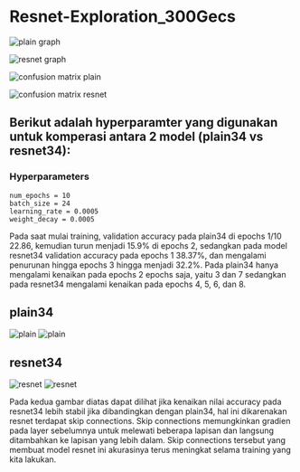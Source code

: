 # Resnet-Exploration_300Gecs
![plain graph](https://i.imgur.com/i9eIJQA.png "Plain graph")

![resnet graph](https://i.imgur.com/2Cc2pZl.png)

![confusion matrix plain](https://i.imgur.com/2qmzniu.png)

![confusion matrix resnet](https://i.imgur.com/1YHalql.png)



## Berikut adalah hyperparamter yang digunakan untuk komperasi antara 2 model (plain34 vs resnet34):
### Hyperparameters
    num_epochs = 10
    batch_size = 24
    learning_rate = 0.0005
    weight_decay = 0.0005

Pada saat mulai training, validation accuracy pada plain34 di epochs 1/10 22.86, kemudian turun menjadi 15.9% di epochs 2, sedangkan pada model resnet34 validation accuracy pada epochs 1 38.37%, dan mengalami penurunan hingga epochs 3 hingga menjadi 32.2%. Pada plain34 hanya mengalami kenaikan pada epochs 2 epochs saja, yaitu 3 dan 7 sedangkan pada resnet34 mengalami kenaikan pada epochs 4, 5, 6, dan 8. 

## plain34

![plain](https://i.imgur.com/jczcNoN.png)
![plain](https://i.imgur.com/pbg2Xpl.png)

## resnet34

![resnet](https://i.imgur.com/fcpe8QK.png)
![resnet](https://imgur.com/c9Gj8eT.png)

Pada kedua gambar diatas dapat dilihat jika kenaikan nilai accuracy pada resnet34 lebih stabil jika dibandingkan dengan plain34, hal ini dikarenakan resnet terdapat skip connections. Skip connections memungkinkan gradien pada layer sebelumnya untuk melewati beberapa lapisan dan langsung ditambahkan ke lapisan yang lebih dalam. Skip connections tersebut yang membuat model resnet ini akurasinya terus meningkat selama training yang kita lakukan.

